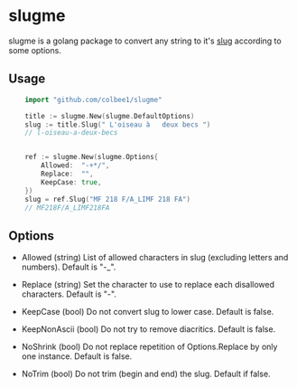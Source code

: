 # slugme

slugme is a golang package to convert any string to it's [slug](<https://en.wikipedia.org/wiki/Slug_(publishing)>) according to some options.

## Usage

```go
    import "github.com/colbee1/slugme"

    title := slugme.New(slugme.DefaultOptions)
    slug := title.Slug(" L'oiseau à   deux becs ")
    // l-oiseau-a-deux-becs


    ref := slugme.New(slugme.Options{
        Allowed:  "-+*/",
        Replace:  "",
        KeepCase: true,
    })
    slug = ref.Slug("MF 218 F/A_LIMF 218 FA")
    // MF218F/A_LIMF218FA
```

## Options

- Allowed (string)
  List of allowed characters in slug (excluding letters and numbers).
  Default is "-\_".

- Replace (string)
  Set the character to use to replace each disallowed characters.
  Default is "-".

- KeepCase (bool)
  Do not convert slug to lower case.
  Default is false.

- KeepNonAscii (bool)
  Do not try to remove diacritics.
  Default is false.

- NoShrink (bool)
  Do not replace repetition of Options.Replace by only one instance.
  Default is false.

- NoTrim (bool)
  Do not trim (begin and end) the slug.
  Default if false.
